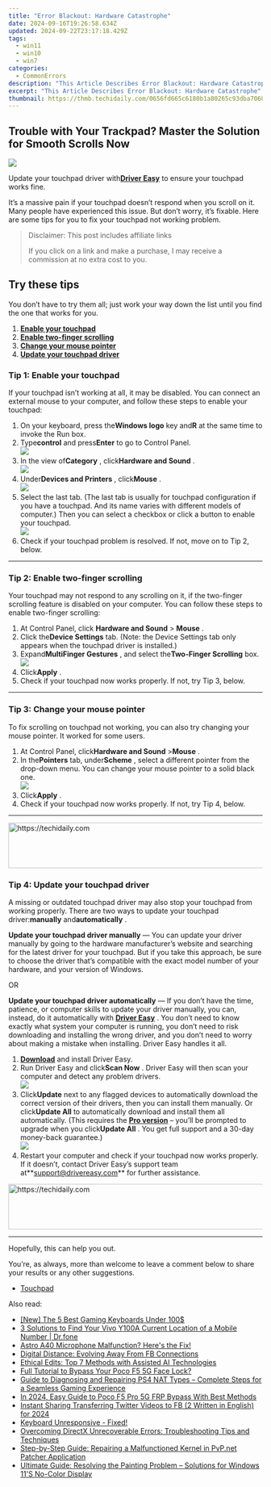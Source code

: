 ```yaml
---
title: "Error Blackout: Hardware Catastrophe"
date: 2024-09-16T19:26:58.634Z
updated: 2024-09-22T23:17:18.429Z
tags:
  - win11
  - win10
  - win7
categories:
  - CommonErrors
description: "This Article Describes Error Blackout: Hardware Catastrophe"
excerpt: "This Article Describes Error Blackout: Hardware Catastrophe"
thumbnail: https://thmb.techidaily.com/0656fd665c6180b1a80265c93dba7068c3a0cbd851c23bc5b8909b9f9daa190b.jpg
---
```


## Trouble with Your Trackpad? Master the Solution for Smooth Scrolls Now

![](https://images.drivereasy.com/wp-content/uploads/2018/11/img_5bf28acbb220e.jpg)

 Update your touchpad driver with[**Driver Easy**](https://tools.techidaily.com/drivereasy/download/) to ensure your touchpad works fine.

 It’s a massive pain if your touchpad doesn’t respond when you scroll on it. Many people have experienced this issue. But don’t worry, it’s fixable. Here are some tips for you to fix your touchpad not working problem.

>  Disclaimer: This post includes affiliate links
>
>  If you click on a link and make a purchase, I may receive a commission at no extra cost to you.
>

## Try these tips

 You don’t have to try them all; just work your way down the list until you find the one that works for you.

1. [**Enable your touchpad**](#t1)
2. [**Enable two-finger scrolling**](#t2)
3. [**Change your mouse pointer**](#t3)
4. [**Update your touchpad driver**](#t4)

### Tip 1: Enable your touchpad

 If your touchpad isn’t working at all, it may be disabled. You can connect an external mouse to your computer, and follow these steps to enable your touchpad:

1. On your keyboard, press the**Windows logo** key and**R** at the same time to invoke the Run box.
2. Type**control** and press**Enter** to go to Control Panel.  
![](https://images.drivereasy.com/wp-content/uploads/2018/11/img_5bf297e71ab26.png)
3. In the view of**Category** , click**Hardware and Sound** .  
![](https://images.drivereasy.com/wp-content/uploads/2018/11/img_5bf298111eba5.jpg)
4. Under**Devices and Printers** , click**Mouse** .  
![](https://images.drivereasy.com/wp-content/uploads/2018/11/img_5bf29836c37da.jpg)
5. Select the last tab. (The last tab is usually for touchpad configuration if you have a touchpad. And its name varies with different models of computer.) Then you can select a checkbox or click a button to enable your touchpad.  
![](https://images.drivereasy.com/wp-content/uploads/2018/11/img_5bf29c061bc83.jpg)
6. Check if your touchpad problem is resolved. If not, move on to Tip 2, below.

---

### Tip 2: Enable two-finger scrolling

 Your touchpad may not respond to any scrolling on it, if the two-finger scrolling feature is disabled on your computer. You can follow these steps to enable two-finger scrolling:

1. At Control Panel, click **Hardware and Sound**  \> **Mouse** .
2. Click the**Device Settings** tab. (Note: the Device Settings tab only appears when the touchpad driver is installed.)
3. Expand**MultiFinger Gestures** , and select the**Two-Finger Scrolling** box.  
![](https://images.drivereasy.com/wp-content/uploads/2018/11/img_5bf29c98471f8.jpg)
4. Click**Apply** .
5. Check if your touchpad now works properly. If not, try Tip 3, below.

---

### Tip 3: Change your mouse pointer

 To fix scrolling on touchpad not working, you can also try changing your mouse pointer. It worked for some users.

1. At Control Panel, click**Hardware and Sound** \>**Mouse** .
2. In the**Pointers** tab, under**Scheme** , select a different pointer from the drop-down menu. You can change your mouse pointer to a solid black one.  
![](https://images.drivereasy.com/wp-content/uploads/2018/11/img_5bf298ab89d01.jpg)
3. Click**Apply** .
4. Check if your touchpad now works properly. If not, try Tip 4, below.

---

<!-- affiliate ads begin -->
<a href="https://imp.i357552.net/c/5597632/1013424/11832" target="_top" id="1013424">
  <img src="//a.impactradius-go.com/display-ad/11832-1013424" border="0" alt="https://techidaily.com" width="728" height="90"/>
</a>
<img height="0" width="0" src="https://imp.i357552.net/i/5597632/1013424/11832" style="position:absolute;visibility:hidden;" border="0" />
<!-- affiliate ads end -->

### Tip 4: Update your touchpad driver

 A missing or outdated touchpad driver may also stop your touchpad from working properly. There are two ways to update your touchpad driver:**manually** and**automatically** .

**Update your touchpad driver manually** — You can update your driver manually by going to the hardware manufacturer’s website and searching for the latest driver for your touchpad. But if you take this approach, be sure to choose the driver that’s compatible with the exact model number of your hardware, and your version of Windows.

OR

**Update your touchpad driver automatically** — If you don’t have the time, patience, or computer skills to update your driver manually, you can, instead, do it automatically with **[Driver Easy](https://tools.techidaily.com/drivereasy/download/)**  . You don’t need to know exactly what system your computer is running, you don’t need to risk downloading and installing the wrong driver, and you don’t need to worry about making a mistake when installing. Driver Easy handles it all.

1. **[Download](https://tools.techidaily.com/drivereasy/download/)**  and install Driver Easy.
2. Run Driver Easy and click**Scan Now** . Driver Easy will then scan your computer and detect any problem drivers.  
![](https://images.drivereasy.com/wp-content/uploads/2017/03/Driver-Easy-Scan-Needed.jpg)
3. Click**Update** next to any flagged devices to automatically download the correct version of their drivers, then you can install them manually. Or click**Update All** to automatically download and install them all automatically. (This requires the **[Pro version](https://tools.techidaily.com/drivereasy/download/)**  – you’ll be prompted to upgrade when you click**Update All** . You get full support and a 30-day money-back guarantee.)  
![](https://images.drivereasy.com/wp-content/uploads/2018/11/img_5bf22faf2a3c4.jpg)
4. Restart your computer and check if your touchpad now works properly. If it doesn’t, contact Driver Easy’s support team at**<support@drivereasy.com>** for further assistance.

<!-- affiliate ads begin -->
<a href="https://ephamedtechinc.pxf.io/c/5597632/2136621/26400" target="_top" id="2136621">
  <img src="//a.impactradius-go.com/display-ad/26400-2136621" border="0" alt="https://techidaily.com" width="728" height="90"/>
</a>
<img height="0" width="0" src="https://ephamedtechinc.pxf.io/i/5597632/2136621/26400" style="position:absolute;visibility:hidden;" border="0" />
<!-- affiliate ads end -->

---

Hopefully, this can help you out.

 You’re, as always, more than welcome to leave a comment below to share your results or any other suggestions.

* [Touchpad](https://bellelily.pxf.io/m5azgm)

<ins class="adsbygoogle"
     style="display:block"
     data-ad-format="autorelaxed"
     data-ad-client="ca-pub-7571918770474297"
     data-ad-slot="1223367746"></ins>

<ins class="adsbygoogle"
     style="display:block"
     data-ad-client="ca-pub-7571918770474297"
     data-ad-slot="8358498916"
     data-ad-format="auto"
     data-full-width-responsive="true"></ins>

<span class="atpl-alsoreadstyle">Also read:</span>
<div><ul>
<li><a href="https://on-screen-recording.techidaily.com/new-the-5-best-gaming-keyboards-under-100/"><u>[New] The 5 Best Gaming Keyboards Under 100$</u></a></li>
<li><a href="https://android-location-track.techidaily.com/3-solutions-to-find-your-vivo-y100a-current-location-of-a-mobile-number-drfone-by-drfone-virtual-android/"><u>3 Solutions to Find Your Vivo Y100A Current Location of a Mobile Number | Dr.fone</u></a></li>
<li><a href="https://win-howtos.techidaily.com/astro-a40-microphone-malfunction-heres-the-fix/"><u>Astro A40 Microphone Malfunction? Here's the Fix!</u></a></li>
<li><a href="https://facebook.techidaily.com/digital-distance-evolving-away-from-fb-connections/"><u>Digital Distance: Evolving Away From FB Connections</u></a></li>
<li><a href="https://tech-revival.techidaily.com/ethical-edits-top-7-methods-with-assisted-ai-technologies/"><u>Ethical Edits: Top 7 Methods with Assisted AI Technologies</u></a></li>
<li><a href="https://easy-unlock-android.techidaily.com/full-tutorial-to-bypass-your-poco-f5-5g-face-lock-by-drfone-android/"><u>Full Tutorial to Bypass Your Poco F5 5G Face Lock?</u></a></li>
<li><a href="https://win-howtos.techidaily.com/guide-to-diagnosing-and-repairing-ps4-nat-types-complete-steps-for-a-seamless-gaming-experience/"><u>Guide to Diagnosing and Repairing PS4 NAT Types – Complete Steps for a Seamless Gaming Experience</u></a></li>
<li><a href="https://android-frp.techidaily.com/in-2024-easy-guide-to-poco-f5-pro-5g-frp-bypass-with-best-methods-by-drfone-android/"><u>In 2024, Easy Guide to Poco F5 Pro 5G FRP Bypass With Best Methods</u></a></li>
<li><a href="https://twitter-videos.techidaily.com/instant-sharing-transferring-twitter-videos-to-fb-2-written-in-english-for-2024/"><u>Instant Sharing Transferring Twitter Videos to FB (2 Written in English) for 2024</u></a></li>
<li><a href="https://win-howtos.techidaily.com/1723212199958-keyboard-unresponsive-fixed/"><u>Keyboard Unresponsive - Fixed!</u></a></li>
<li><a href="https://win-howtos.techidaily.com/overcoming-directx-unrecoverable-errors-troubleshooting-tips-and-techniques/"><u>Overcoming DirectX Unrecoverable Errors: Troubleshooting Tips and Techniques</u></a></li>
<li><a href="https://win-howtos.techidaily.com/step-by-step-guide-repairing-a-malfunctioned-kernel-in-pvpnet-patcher-application/"><u>Step-by-Step Guide: Repairing a Malfunctioned Kernel in PvP.net Patcher Application</u></a></li>
<li><a href="https://win-howtos.techidaily.com/ultimate-guide-resolving-the-painting-problem-solutions-for-windows-11s-no-color-display/"><u>Ultimate Guide: Resolving the Painting Problem – Solutions for Windows 11'S No-Color Display</u></a></li>
</ul></div>

